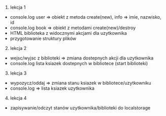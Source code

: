 

1. lekcja 1
- console.log user => obiekt z metoda create(new), info => imie, nazwisko, id
- console.log book => obiekt z metodami create(new)/destroy
- HTML biblioteka z widocznymi akcjami dla uzytkownika
- przygotowanie struktury plików

2. lekcja 2
- wejsc/wyjsc z biblioteki => zmiana dostepnych akcji dla uzytkownika
- console.log lista ksiazek dostepnych w bibliotece (start biblioteki)

3. lekcja 3
- wypozycz/oddaj => zmiana stanu ksiazek w bibliotece/uzytkowniku
- console.log => lista ksiazek uzytkownika

4. lekcja 4
- zapisywanie/odczyt stanów uzytkownika/biblioteki do localstorage 